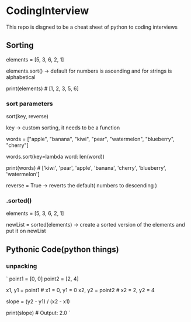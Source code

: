 # CodingInterview

This repo is disgned to be a cheat sheet of python to coding interviews

## Sorting

elements = [5, 3, 6, 2, 1]

elements.sort() -> default for numbers is ascending  and for strings is alphabetical 

print(elements) # [1, 2, 3, 5, 6]

### sort parameters 

sort(key, reverse)

key -> custom sorting, it needs to be a function

words = ["apple", "banana", "kiwi", "pear", "watermelon", "blueberry", "cherry"]

words.sort(key=lambda word: len(word))

print(words) # ['kiwi', 'pear', 'apple', 'banana', 'cherry', 'blueberry', 'watermelon']

reverse = True -> reverts the default( numbers to descending )

### .sorted()

elements = [5, 3, 6, 2, 1]

newList = sorted(elements) -> create a sorted version of the elements and put it on newList


## Pythonic Code(python things)

### unpacking 

` point1 = [0, 0]
point2 = [2, 4]

x1, y1 = point1 # x1 = 0, y1 = 0
x2, y2 = point2 # x2 = 2, y2 = 4

slope = (y2 - y1) / (x2 - x1)

print(slope) # Output: 2.0 `

